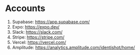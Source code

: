 # Accounts

1. Supabase: https://app.supabase.com/
2. Expo: https://expo.dev/
3. Slack: https://slack.com/
4. Stripe: https://stripe.com/
5. Vercel: https://vercel.com/
6. Amplitude: https://analytics.amplitude.com/identishot/home/
